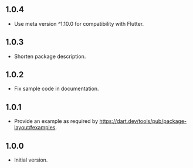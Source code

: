 ## 1.0.4

- Use meta version ^1.10.0 for compatibility with Flutter.

## 1.0.3

- Shorten package description.

## 1.0.2

- Fix sample code in documentation.

## 1.0.1

- Provide an example as required by https://dart.dev/tools/pub/package-layout#examples.

## 1.0.0

- Initial version.
